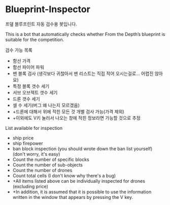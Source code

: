 # Blueprint-Inspector
프뎊 블루프린트 자동 검수용 봇입니다.

This is a bot that automatically checks whether From the Depth’s blueprint is suitable for the competition.

검수 가능 목록
+ 함선 가격
+ 함선 파이어 파워
+ 밴 블록 검사 (생각보다 귀찮아서 밴 리스트는 직접 적어 오시는걸로... 어렵진 않아요)
+ 특정 블록 갯수 세기
+ 서브 오브젝트 갯수 세기
+ 드론 갯수 세기
+ 셀 수 세기(버그 왜 나는지 모르겠음)
+ +드론에 대해서 위에 적힌 모든 것 개별 검사 가능(가격 제외)
+ +이외에도 V키 눌러서 나오는 창에 적힌 정보라면 가능할 것으로 추정

List available for inspection
+ ship price
+ ship firepower
+ ban block inspection (you should wrote down the ban list yourself) (don't worry, it's easy)
+ Count the number of specific blocks
+ Count the number of sub-objects
+ Count the number of drones
+ Count total cells (I don't know why there's a bug)
+ +All items listed above can be individually inspected for drones (excluding price)
+ +In addition, it is assumed that it is possible to use the information written in the window that appears by pressing the V key.
